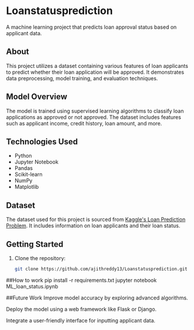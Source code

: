 # Loanstatusprediction

A machine learning project that predicts loan approval status based on applicant data.

##  About

This project utilizes a dataset containing various features of loan applicants to predict whether their loan application will be approved. It demonstrates data preprocessing, model training, and evaluation techniques.

##  Model Overview

The model is trained using supervised learning algorithms to classify loan applications as approved or not approved. The dataset includes features such as applicant income, credit history, loan amount, and more.

##  Technologies Used

- Python
- Jupyter Notebook
- Pandas
- Scikit-learn
- NumPy
- Matplotlib

##  Dataset
The dataset used for this project is sourced from [Kaggle's Loan Prediction Problem](https://www.kaggle.com/datasets/altruistdelhite04/loan-prediction-problem-dataset). It includes information on loan applicants and their loan status.

##  Getting Started

1. Clone the repository:
   ```bash
   git clone https://github.com/ajithreddy13/Loanstatusprediction.git
##How to work
pip install -r requirements.txt
jupyter notebook ML_loan_status.ipynb
 
##Future Work
Improve model accuracy by exploring advanced algorithms.

Deploy the model using a web framework like Flask or Django.

Integrate a user-friendly interface for inputting applicant data.


